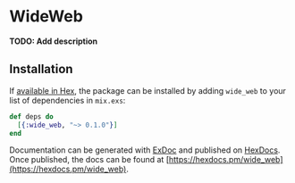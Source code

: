 # WideWeb

**TODO: Add description**

## Installation

If [available in Hex](https://hex.pm/docs/publish), the package can be installed
by adding `wide_web` to your list of dependencies in `mix.exs`:

```elixir
def deps do
  [{:wide_web, "~> 0.1.0"}]
end
```

Documentation can be generated with [ExDoc](https://github.com/elixir-lang/ex_doc)
and published on [HexDocs](https://hexdocs.pm). Once published, the docs can
be found at [https://hexdocs.pm/wide_web](https://hexdocs.pm/wide_web).

